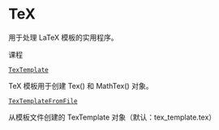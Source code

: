 # TeX

用于处理 LaTeX 模板的实用程序。

课程

[`TexTemplate`]()

TeX 模板用于创建 Tex() 和 MathTex() 对象。

[`TexTemplateFromFile`]()

从模板文件创建的 TexTemplate 对象（默认：tex_template.tex）
